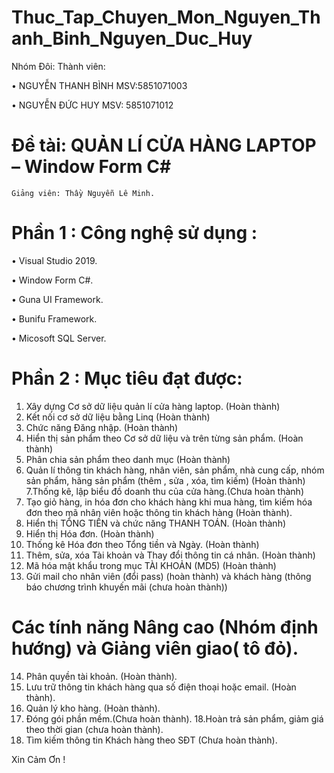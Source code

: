 # Thuc_Tap_Chuyen_Mon_Nguyen_Thanh_Binh_Nguyen_Duc_Huy
Nhóm Đôi:
Thành viên:

•	NGUYỄN THANH BÌNH	MSV:5851071003

•	NGUYỄN ĐỨC HUY 	MSV: 5851071012

# Đề tài: QUẢN LÍ CỬA HÀNG LAPTOP  – Window Form C#

	Giảng viên: Thầy Nguyễn Lê Minh. 

# Phần 1 : Công nghệ sử dụng :

•	Visual Studio 2019.

•	Window Form C#.

•	Guna UI Framework.

•	Bunifu Framework.

•	Micosoft SQL Server.
 
# Phần 2 : Mục tiêu đạt được:

1. Xây dựng Cơ sở dữ liệu quản lí cửa hàng laptop.  (Hoàn thành)
2. Kết nối cơ sở dữ liệu bằng Linq (Hoàn thành)
3. Chức năng Đăng nhập. (Hoàn thành)
4. Hiển thị sản phẩm theo Cơ sở dữ liệu và trên từng sản phẩm. (Hoàn thành)
5. Phân chia sản phẩm theo danh mục (Hoàn thành)
6. Quản lí thông tin khách hàng, nhân viên, sản phẩm, nhà cung cấp, nhóm sản phẩm, hãng sản phẩm (thêm , sửa , xóa, tìm kiếm) (Hoàn thành)
7.Thống kê, lập biểu đồ doanh thu của cửa hàng.(Chưa hoàn thành)
8. Tạo giỏ hàng, in hóa đơn cho khách hàng khi mua hàng, tìm kiếm hóa đơn theo mã nhân viên hoặc thông tin khách hàng (Hoàn thành).		
9. Hiển thị TỔNG TIỀN và chức năng  THANH TOÁN. (Hoàn thành)
10. Hiển thị Hóa đơn. (Hoàn thành)
11. Thống kê Hóa đơn theo Tổng tiền  và Ngày. (Hoàn thành)
12. Thêm, sửa, xóa Tài khoản và Thay đổi thông tin cá nhân. (Hoàn thành)	
13. Mã hóa mật khẩu trong mục  TÀI KHOẢN (MD5) (Hoàn thành)
14. Gửi mail cho nhân viên (đổi pass) (hoàn thành) và khách hàng (thông báo chương trình khuyến mãi (chưa hoàn thành))
# Các tính năng Nâng cao (Nhóm định hướng) và Giảng viên giao( tô đỏ).
14. Phân quyền tài khoản. (Hoàn thành).
15. Lưu trữ thông tin khách hàng qua số điện thoại hoặc email. (Hoàn thành).
16. Quản lý kho hàng. (Hoàn thành).
17. Đóng gói phần mềm.(Chưa hoàn thành).
18.Hoàn trả sản phẩm, giảm giá theo thời gian (chưa hoàn thành).
19. Tìm kiếm thông tin Khách hàng theo SĐT (Chưa hoàn thành).

Xin Cảm Ơn !	
